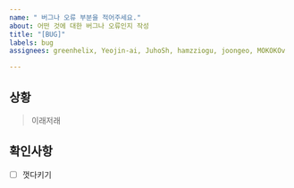 ```yaml
---
name: " 버그나 오류 부분을 적어주세요."
about: 어떤 것에 대한 버그나 오류인지 작성
title: "[BUG]"
labels: bug
assignees: greenhelix, Yeojin-ai, JuhoSh, hamzziogu, joongeo, MOKOKOv

---
```


## 상황
>  이래저래

## 확인사항
- [ ] 껏다키기
